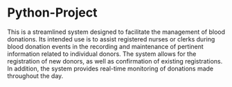<h1>Python-Project</h1>
<p>This is a streamlined system designed to facilitate the management of blood donations. Its intended use is to assist registered nurses or clerks during blood donation events in the recording and maintenance of pertinent information related to individual donors. The system allows for the registration of new donors, as well as confirmation of existing registrations. In addition, the system provides real-time monitoring of donations made throughout the day.</p>
